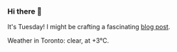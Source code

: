 ### Hi there :wave:

It's Tuesday! I might be crafting a fascinating [blog post](https://www.benjaminwuethrich.dev).

Weather in Toronto: clear, at +3°C.
